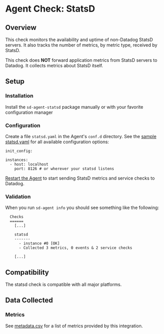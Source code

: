 # Agent Check: StatsD

## Overview

This check monitors the availability and uptime of non-Datadog StatsD servers. It also tracks the number of metrics, by metric type, received by StatsD.

This check does **NOT** forward application metrics from StatsD servers to Datadog. It collects metrics about StatsD itself.

## Setup
### Installation

Install the `sd-agent-statsd` package manually or with your favorite configuration manager

### Configuration

Create a file `statsd.yaml` in the Agent's `conf.d` directory. See the [sample statsd.yaml](https://github.com/DataDog/integrations-core/blob/master/statsd/conf.yaml.example) for all available configuration options:

```
init_config:

instances:
  - host: localhost
    port: 8126 # or wherever your statsd listens
```

[Restart the Agent](https://docs.datadoghq.com/agent/faq/start-stop-restart-the-datadog-agent) to start sending StatsD metrics and service checks to Datadog.

### Validation

When you run `sd-agent info` you should see something like the following:

```
  Checks
  ======
    [...]

    statsd
    -------
      - instance #0 [OK]
      - Collected 3 metrics, 0 events & 2 service checks

    [...]
```

## Compatibility

The statsd check is compatible with all major platforms.

## Data Collected
### Metrics
See [metadata.csv](metadata.csv) for a list of metrics provided by this integration.

